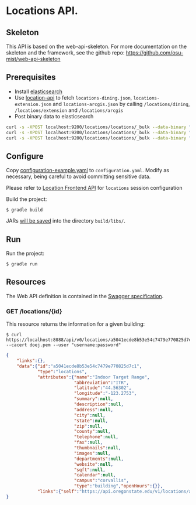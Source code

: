 # Locations API.

## Skeleton

This API is based on the web-api-skeleton. For more documentation on the skeleton and the framework, see the github repo: https://github.com/osu-mist/web-api-skeleton

## Prerequisites

+ Install [elasticsearch](https://www.elastic.co/)
+ Use [location-api](https://github.com/osu-mist/locations-api) to fetch `locations-dining.json`, `locations-extension.json` and `locations-arcgis.json` by calling `/locations/dining`, `/locations/extension` and `/locations/arcgis`
+ Post binary data to elasticsearch

```bash
curl -s -XPOST localhost:9200/locations/locations/_bulk --data-binary "@path-to-locations-arcgis.json"; echo
curl -s -XPOST localhost:9200/locations/locations/_bulk --data-binary "@path-to-locations-extension.json"; echo
curl -s -XPOST localhost:9200/locations/locations/_bulk --data-binary "@path-to-locations-dining.json"; echo
```

## Configure

Copy [configuration-example.yaml](configuration-example.yaml) to `configuration.yaml`. Modify as necessary, being careful to avoid committing sensitive data.

Please refer to [Location Frontend API](https://wiki.library.oregonstate.edu/confluence/display/CO/Location+Frontend+API) for `locations` session configuration

Build the project:

    $ gradle build

JARs [will be saved](https://github.com/johnrengelman/shadow#using-the-default-plugin-task) into the directory `build/libs/`.

## Run

Run the project:

    $ gradle run

## Resources

The Web API definition is contained in the [Swagger specification](swagger.yaml).

### GET /locations/{id}

This resource returns the information for a given building:

    $ curl https://localhost:8088/api/v0/locations/a5041ecde8b53e54c7479e770825d7c1 --cacert doej.pem --user "username:password"

```json
{
    "links":{},
    "data":{"id":"a5041ecde8b53e54c7479e770825d7c1",
            "type":"locations",
            "attributes":{"name":"Indoor Target Range",
                          "abbreviation":"ITR",
                          "latitude":"44.56302",
                          "longitude":"-123.2753",
                          "summary":null,
                          "description":null,
                          "address":null,
                          "city":null,
                          "state":null,
                          "zip":null,
                          "county":null,
                          "telephone":null,
                          "fax":null,
                          "thumbnails":null,
                          "images":null,
                          "departments":null,
                          "website":null,
                          "sqft":null,
                          "calendar":null,
                          "campus":"corvallis",
                          "type":"building","openHours":{}},
            "links":{"self":"https://api.oregonstate.edu/v1/locations/a5041ecde8b53e54c7479e770825d7c1"}}
}
```

